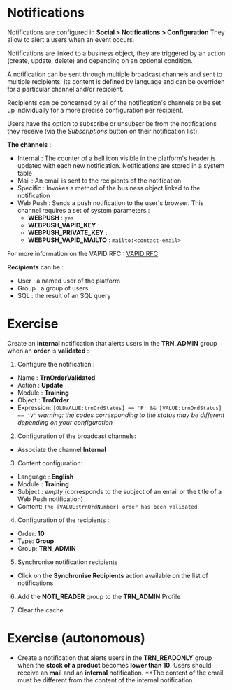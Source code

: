 Notifications
====================

Notifications are configured in **Social > Notifications > Configuration**
They allow to alert a users when an event occurs.

Notifications are linked to a business object, they are triggered by an action (create, update, delete) and depending on an optional condition.

A notification can be sent through multiple broadcast channels and sent to multiple recipients. Its content is defined by language and can be overriden for a particular channel and/or recipient. 

Recipients can be concerned by all of the notification's channels or be set up individually for a more precise configuration per recipient. 

Users have the option to subscribe or unsubscribe from the notifications they receive (via the *Subscriptions* button on their notification list).

**The channels** :
* Internal : The counter of a bell icon visible in the platform's header is updated with each new notification. Notifications are stored in a system table
* Mail : An email is sent to the recipients of the notification
* Specific : Invokes a method of the business object linked to the notification
* Web Push : Sends a push notification to the user's browser. This channel requires a set of system parameters :
    - **WEBPUSH** : `yes`
    - **WEBPUSH_VAPID_KEY** : <generated VAPID public key>
    - **WEBPUSH_PRIVATE_KEY** : <generated VAPID private key>
    - **WEBPUSH_VAPID_MAILTO** : `mailto:<contact-email>`

For more information on the VAPID RFC : <a href="https://datatracker.ietf.org/doc/rfc8292/" target="_blank">VAPID RFC</a>

**Recipients** can be :
* User : a named user of the platform
* Group : a group of users
* SQL : the result of an SQL query

Exercise
====================

Create an **internal** notification that alerts users in the **TRN_ADMIN** group when an **order** is **validated** :
1. Configure the notification :
* Name : **TrnOrderValidated**
* Action : **Update**
* Module : **Training**
* Object : **TrnOrder**
* Expression: `[OLDVALUE:trnOrdStatus] == 'P' && [VALUE:trnOrdStatus] == 'V'` *warning: the codes corresponding to the status may be different depending on your configuration* 

2. Configuration of the broadcast channels:
* Associate the channel **Internal**

3. Content configuration:
* Language : **English**
* Module : **Training**
* Subject : *empty* (corresponds to the subject of an email or the title of a Web Push notification)
* Content: `The [VALUE:trnOrdNumber] order has been validated`.

4. Configuration of the recipients : 
* Order: **10**
* Type: **Group**
* Group: **TRN_ADMIN**

5. Synchronise notification recipients
* Click on the **Synchronise Recipients** action available on the list of notifications

6. Add the **NOTI_READER** group to the **TRN_ADMIN** Profile

7. Clear the cache

Exercise (autonomous)
====================

* Create a notification that alerts users in the **TRN_READONLY** group when the **stock of a product** becomes **lower than 10**. Users should receive an **mail** and an **internal** notification. 
**The content of the email must be different from the content of the internal notification.